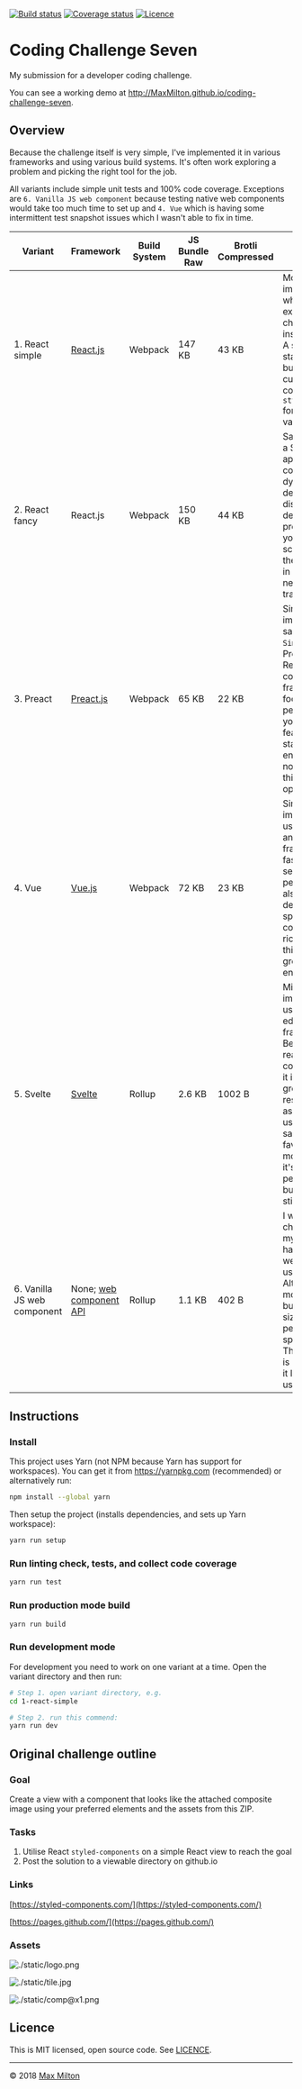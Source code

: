 <!-- markdownlint-disable first-line-h1 no-inline-html -->

[![Build status](https://travis-ci.com/MaxMilton/coding-challenge-seven.svg?branch=master)](https://travis-ci.com/MaxMilton/coding-challenge-seven)
[![Coverage status](https://img.shields.io/codecov/c/github/MaxMilton/coding-challenge-seven.svg)](https://codecov.io/gh/MaxMilton/coding-challenge-seven)
[![Licence](https://img.shields.io/github/license/MaxMilton/coding-challenge-seven.svg)](https://github.com/MaxMilton/coding-challenge-seven/blob/master/LICENCE)

# Coding Challenge Seven

My submission for a developer coding challenge.

You can see a working demo at <http://MaxMilton.github.io/coding-challenge-seven>.

## Overview

Because the challenge itself is very simple, I've implemented it in various frameworks and using various build systems. It's often work exploring a problem and picking the right tool for the job.

All variants include simple unit tests and 100% code coverage. Exceptions are `6. Vanilla JS web component` because testing native web components would take too much time to set up and `4. Vue` which is having some intermittent test snapshot issues which I wasn't able to fix in time.

| Variant | Framework | Build System | JS Bundle Raw | Brotli Compressed | Description |
| --- | --- | --- | --- | --- | --- |
| 1. React simple | [React.js](https://reactjs.org/) | Webpack | 147 KB | 43 KB | Most simple implementation which covers exactly what the challenge instructions require. A simple, stateless/functional, but fully customizable React component using `styled-components` for CSS and prop validation + tests. |
| 2. React fancy | React.js | Webpack | 150 KB | 44 KB | Same as 1. but with a SPA app approach + an extra component for dynamic images depending on display pixel density. In production when you target many screen sizes this is the better way to go in order to save on network data transfer. |
| 3. Preact | [Preact.js](https://preactjs.com/) | Webpack | 65 KB | 22 KB | Simple implementation, same as `1. React Simple` but using Preact which is a React API compatible framework which focuses on size and performance. When you need React features and have a standard web environment (e.g. not native mobile) this is often a better option. |
| 4. Vue | [Vue.js](https://vuejs.org/) | Webpack | 72 KB | 23 KB | Simple implementation using the Vue, another popular framework which is fast both in the sence of performance but also in regards to development speed. The Vue community is as rich as React's and this also makes it a great choice for enterprise projects. |
| 5. Svelte | [Svelte](https://svelte.technology/) | Rollup | 2.6 KB | 1002 B | Minimal implementation using the cutting edge Svelte framework. Because Svelte is reasonable new the community around it is only just growing and as a result there aren't as many projects using it yet. That said, it's my favourite at the moment because of it's very high performance, small bundle size, and is still full featured. |
| 6. Vanilla JS web component | None; [web component API](https://www.webcomponents.org/) | Rollup | 1.1 KB | 402 B | I wanted an actual challenge for myself because I had never make a web component using plain JS. Although it's a little more hands on to build, the bundle size and performance speaks for itself. The big caveat here is browser support it limited without using polyfills. |

## Instructions

### Install

This project uses Yarn (not NPM because Yarn has support for workspaces). You can get it from <https://yarnpkg.com> (recommended) or alternatively run:

```sh
npm install --global yarn
```

Then setup the project (installs dependencies, and sets up Yarn workspace):

```sh
yarn run setup
```

### Run linting check, tests, and collect code coverage

```sh
yarn run test
```

### Run production mode build

```sh
yarn run build
```

### Run development mode

For development you need to work on one variant at a time. Open the variant directory and then run:

```sh
# Step 1. open variant directory, e.g.
cd 1-react-simple

# Step 2. run this commend:
yarn run dev
```

## Original challenge outline

### Goal

Create a view with a component that looks like the attached composite image using your preferred elements and the assets from this ZIP.

### Tasks

1. Utilise React `styled-components` on a simple React view to reach the goal
1. Post the solution to a viewable directory on github.io

### Links

[https://styled-components.com/](https://styled-components.com/)

[https://pages.github.com/](https://pages.github.com/)

### Assets

![./static/logo.png](./static/logo.png)

![./static/tile.jpg](./static/tile.jpg)

![./static/comp@x1.png](./static/comp@x1.png)

## Licence

This is MIT licensed, open source code. See [LICENCE](https://github.com/MaxMilton/coding-challenge-seven/blob/master/LICENCE).

-----

© 2018 [Max Milton](https://maxmilton.com)
